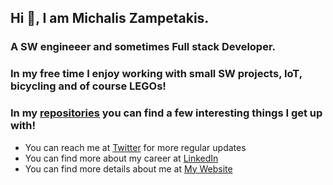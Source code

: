 ## Hi 👋, I am Michalis Zampetakis.

### A SW engineeer and sometimes Full stack Developer.
### In my free time I enjoy working with small SW projects, IoT, bicycling and of course LEGOs! 

### In my [repositories](https://github.com/mzampetakis?tab=repositories) you can find a few interesting things I get up with!


* You can reach me at [Twitter](https://twitter.com/mzampetakis) for more regular updates
* You can find more about my career at [LinkedIn](https://www.linkedin.com/in/mzampetakis/)
* You can find more details about me at [My Website](http://mzampetakis.com/)
